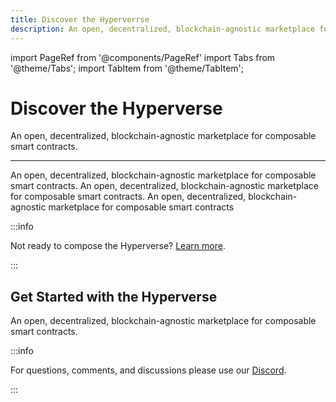 ```yaml
---
title: Discover the Hyperverrse
description: An open, decentralized, blockchain-agnostic marketplace for composable smart contracts
---
```


import PageRef from '@components/PageRef'
import Tabs from '@theme/Tabs';
import TabItem from '@theme/TabItem';

# Discover the Hyperverse

An open, decentralized, blockchain-agnostic marketplace for composable smart contracts.

---

An open, decentralized, blockchain-agnostic marketplace for composable smart contracts. An open, decentralized, blockchain-agnostic marketplace for composable smart contracts. An open, decentralized, blockchain-agnostic marketplace for composable smart contracts

:::info

Not ready to compose the Hyperverse? [Learn more](../../docs/welcome.md).

:::

## Get Started with the Hyperverse

An open, decentralized, blockchain-agnostic marketplace for composable smart contracts.

<PageRef url="test" pageName="Section 1" />
<PageRef url="test" pageName="Section 2" />
<PageRef url="test" pageName="Section 3" />
<PageRef url="test" pageName="Section 4" />
<PageRef url="test" pageName="Section 5" />

:::info

For questions, comments, and discussions please use our [Discord](https://discord.com/invite/uqecGxg).

:::
